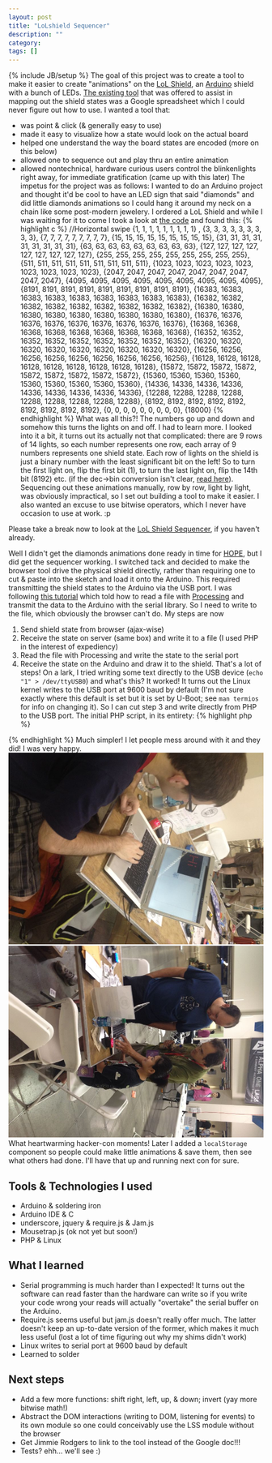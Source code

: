 ```yaml
---
layout: post
title: "LoLshield Sequencer"
description: ""
category: 
tags: []
---
```

{% include JB/setup %}
The goal of this project was to create a tool to make it easier to create "animations" on the [LoL Shield](http://jimmieprodgers.com/kits/lolshield/makelolshield/), an [Arduino](http://arduino.cc/) shield with a bunch of LEDs.  [The existing tool](https://docs.google.com/spreadsheet/ccc?key=0Aj5ldW_o2jR3dEJXMnI2Q1V4dkNQa0x5U0J2QVdyWHc&hl=en#gid=0) that was offered to assist in mapping out the shield states was a Google spreadsheet which I could never figure out how to use.  I wanted a tool that:
* was point & click (& generally easy to use)
* made it easy to visualize how a state would look on the actual board
* helped one understand the way the board states are encoded (more on this below)
* allowed one to sequence out and play thru an entire animation
* allowed nontechnical, hardware curious users control the blinkenlights right away, for immediate gratification (came up with this later)
The impetus for the project was as follows: I wanted to do an Arduino project and thought it'd be cool to have an LED sign that said "diamonds" and did little diamonds animations so I could hang it around my neck on a chain like some post-modern jewelery. I ordered a LoL Shield and while I was waiting for it to come I took a look at [the code](https://github.com/5263/LoLShield/blob/master/examples/LoLShield_BasicTest/LoLShield_BasicTest.pde#L51) and found this:
{% highlight c %}
//Horizontal swipe
{1, 1, 1, 1, 1, 1, 1, 1, 1} ,
{3, 3, 3, 3, 3, 3, 3, 3, 3},
{7, 7, 7, 7, 7, 7, 7, 7, 7},
{15, 15, 15, 15, 15, 15, 15, 15, 15},
{31, 31, 31, 31, 31, 31, 31, 31, 31},
{63, 63, 63, 63, 63, 63, 63, 63, 63},
{127, 127, 127, 127, 127, 127, 127, 127, 127},
{255, 255, 255, 255, 255, 255, 255, 255, 255},
{511, 511, 511, 511, 511, 511, 511, 511, 511},
{1023, 1023, 1023, 1023, 1023, 1023, 1023, 1023, 1023},
{2047, 2047, 2047, 2047, 2047, 2047, 2047, 2047, 2047},
{4095, 4095, 4095, 4095, 4095, 4095, 4095, 4095, 4095},
{8191, 8191, 8191, 8191, 8191, 8191, 8191, 8191, 8191},
{16383, 16383, 16383, 16383, 16383, 16383, 16383, 16383, 16383},
{16382, 16382, 16382, 16382, 16382, 16382, 16382, 16382, 16382},
{16380, 16380, 16380, 16380, 16380, 16380, 16380, 16380, 16380},
{16376, 16376, 16376, 16376, 16376, 16376, 16376, 16376, 16376},
{16368, 16368, 16368, 16368, 16368, 16368, 16368, 16368, 16368},
{16352, 16352, 16352, 16352, 16352, 16352, 16352, 16352, 16352},
{16320, 16320, 16320, 16320, 16320, 16320, 16320, 16320, 16320},
{16256, 16256, 16256, 16256, 16256, 16256, 16256, 16256, 16256},
{16128, 16128, 16128, 16128, 16128, 16128, 16128, 16128, 16128},
{15872, 15872, 15872, 15872, 15872, 15872, 15872, 15872, 15872},
{15360, 15360, 15360, 15360, 15360, 15360, 15360, 15360, 15360},
{14336, 14336, 14336, 14336, 14336, 14336, 14336, 14336, 14336},
{12288, 12288, 12288, 12288, 12288, 12288, 12288, 12288, 12288},
{8192, 8192, 8192, 8192, 8192, 8192, 8192, 8192, 8192},
{0, 0, 0, 0, 0, 0, 0, 0, 0}, 
{18000}
{% endhighlight %}
What was all this?! The numbers go up and down and somehow this turns the lights on and off.  I had to learn more.  I looked into it a bit, it turns out its actually not that complicated: there are 9 rows of 14 lights, so each number represents one row, each array of 9 numbers represents one shield state.  Each row of lights on the shield is just a binary number with the least significant bit on the left!  So to turn the first light on, flip the first bit (1), to turn the last light on, flip the 14th bit (8192) etc. (if the dec->bin conversion isn't clear, [read here](http://www.wikihow.com/Convert-from-Decimal-to-Binary)).  Sequencing out these animations manually, row by row, light by light, was obviously impractical, so I set out building a tool to make it easier.  I also wanted an excuse to use bitwise operators, which I never have occasion to use at work. :p

Please take a break now to look at the [LoL Shield Sequencer](http://t.co/1LEBEesa
), if you haven't already.

Well I didn't get the diamonds animations done ready in time for [HOPE](http://hopenumbernine.net/), but I did get the sequencer working.  I switched tack and decided to make the browser tool drive the physical shield directly, rather than requiring one to cut & paste into the sketch and load it onto the Arduino.  This required transmitting the shield states to the Arduino via the USB port.  I was following [this tutorial](http://arduinobasics.blogspot.com/2011/06/reading-text-or-csv-file-using.html) which told how to read a file with [Processing](http://processing.org/) and transmit the data to the Arduino with the serial library.  So I need to write to the file, which obviously the browser can't do.  My steps are now
1. Send shield state from browser (ajax-wise)
2. Receive the state on server (same box) and write it to a file (I used PHP in the interest of expediency)
3. Read the file with Processing and write the state to the serial port
4. Receive the state on the Arduino and draw it to the shield.
That's a lot of steps!  On a lark, I tried writing some text directly to the USB device (```echo "1" > /dev/ttyUSB0```) and what's this? It worked! It turns out the Linux kernel writes to the USB port at 9600 baud by default (I'm not sure exactly where this default is set but it is set by U-Boot; see ```man termios``` for info on changing it). So I can cut step 3 and write directly from PHP to the USB port.  The initial PHP script, in its entirety:
{% highlight php %}
<?php
  file_put_contents(/dev/ttyUSB0 , $_POST['frame']);
?>
{% endhighlight %}
Much simpler!  I let people mess around with it and they did! I was very happy.
![Young man using the LSS in the browser with the Arduino shield updating in real time](/img/lss_hi.jpg)
![A small group of people messing with the LSS](/img/lss_group.jpg)
What heartwarming hacker-con moments!  Later I added a ```localStorage``` component so people could make little animations & save them, then see what others had done.  I'll have that up and running next con for sure.
## Tools & Technologies I used
* Arduino & soldering iron
* Arduino IDE & C
* underscore, jquery & require.js & Jam.js
* Mousetrap.js (ok not yet but soon!)
* PHP & Linux
## What I learned
* Serial programming is much harder than I expected! It turns out the software can read faster than the hardware can write so if you write your code wrong your reads will actually "overtake" the serial buffer on the Arduino.
* Require.js seems useful but jam.js doesn't really offer much.  The latter doesn't keep an up-to-date version of the former, which makes it much less useful (lost a lot of time figuring out why my shims didn't work)
* Linux writes to serial port at 9600 baud by default
* Learned to solder
## Next steps
* Add a few more functions: shift right, left, up, & down; invert (yay more bitwise math!)
* Abstract the DOM interactions (writing to DOM, listening for events) to its own module so one could conceivably use the LSS module without the browser
* Get Jimmie Rodgers to link to the tool instead of the Google doc!!!
* Tests? ehh... we'll see :)
